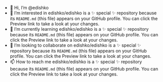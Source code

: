- 👋 Hi, I’m @edishko
- 👀 I’m interested in edishko/edishko is a ✨ special ✨ repository because its `README.md` (this file) appears on your GitHub profile.
You can click the Preview link to take a look at your changes.
- 🌱 I’m currently learning edishko/edishko is a ✨ special ✨ repository because its `README.md` (this file) appears on your GitHub profile.
You can click the Preview link to take a look at your changes.
- 💞️ I’m looking to collaborate on edishko/edishko is a ✨ special ✨ repository because its `README.md` (this file) appears on your GitHub profile.
You can click the Preview link to take a look at your changes.
- 📫 How to reach me edishko/edishko is a ✨ special ✨ repository because its `README.md` (this file) appears on your GitHub profile.
You can click the Preview link to take a look at your changes.

<!---
edishko/edishko is a ✨ special ✨ repository because its `README.md` (this file) appears on your GitHub profile.
You can click the Preview link to take a look at your changes.
--->
